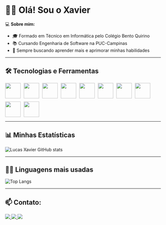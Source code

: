 # 👋🏻 Olá! Sou o Xavier  

💻 **Sobre mim:**  
- 🎓 Formado em Técnico em Informática pelo Colégio Bento Quirino  
- 📚 Cursando Engenharia de Software na PUC-Campinas  
- 🚀 Sempre buscando aprender mais e aprimorar minhas habilidades  

---

## 🛠 Tecnologias e Ferramentas  
<div style="display: flex; gap: 10px; flex-wrap: wrap;">
  <img src="https://camo.githubusercontent.com/f99a2a0a1155e5f2b7276ee8533a602c2b34e59e8d03c44c48fc4442660e9752/68747470733a2f2f63646e2e6a7364656c6976722e6e65742f67682f64657669636f6e732f64657669636f6e406c61746573742f69636f6e732f747970657363726970742f747970657363726970742d6f726967696e616c2e737667" width="50" height="50"/>
  <img src="https://camo.githubusercontent.com/9e8b3af8a098a645ed25b96b0cf1912032b0bd7bb20b843213b8b5325ee75d24/68747470733a2f2f63646e2e6a7364656c6976722e6e65742f67682f64657669636f6e732f64657669636f6e406c61746573742f69636f6e732f6a6176617363726970742f6a6176617363726970742d6f726967696e616c2e737667" width="50" height="50"/>
  <img src="https://camo.githubusercontent.com/ebe0d1c7160f3845c251ae204ba90b58c8106a0a0e31abc61405c7359e00ca38/68747470733a2f2f63646e2e6a7364656c6976722e6e65742f67682f64657669636f6e732f64657669636f6e406c61746573742f69636f6e732f68746d6c352f68746d6c352d6f726967696e616c2e737667" width="50" height="50"/>
  <img src="https://camo.githubusercontent.com/693dc250d1c982bee56e759187ec3612558051fc57b8ea31146d6138871357aa/68747470733a2f2f63646e2e6a7364656c6976722e6e65742f67682f64657669636f6e732f64657669636f6e406c61746573742f69636f6e732f637373332f637373332d6f726967696e616c2e737667" width="50" height="50"/>
  <img src="https://camo.githubusercontent.com/80db81cbb513e4c341f1876ba15196b5f938b20a106653fbfd7bd25c3b858348/68747470733a2f2f63646e2e6a7364656c6976722e6e65742f67682f64657669636f6e732f64657669636f6e406c61746573742f69636f6e732f63706c7573706c75732f63706c7573706c75732d6f726967696e616c2e737667" width="50" height="50"/>
  <img 
src="https://camo.githubusercontent.com/34a110ef06e3aeed9a1de60ce8099b45eedc5580e1f49cc490c1b28c896b264e/68747470733a2f2f63646e2e6a7364656c6976722e6e65742f67682f64657669636f6e732f64657669636f6e2f69636f6e732f632f632d6f726967696e616c2e737667" width="50" height="50"/>
  <img src="https://camo.githubusercontent.com/7654611cc0c150086ff9327653d5d31ba93e71411ca0d4b98b1e1918631d2b05/68747470733a2f2f63646e2e6a7364656c6976722e6e65742f67682f64657669636f6e732f64657669636f6e406c61746573742f69636f6e732f707974686f6e2f707974686f6e2d6f726967696e616c2e737667" width="50" height="50"/>
  <img src="https://camo.githubusercontent.com/e6fea164cfe9373591d8b46fd2abd05c3d74f3f400adf9b5946a47fc3eac4e13/68747470733a2f2f63646e2e6a7364656c6976722e6e65742f67682f64657669636f6e732f64657669636f6e406c61746573742f69636f6e732f72656163742f72656163742d6f726967696e616c2e737667" width="50" height="50"/>
  <img src="https://camo.githubusercontent.com/99e1db04943c0369ac07027424b67b79c5905d0356a01f0c92c5f41f7a7b1bc1/68747470733a2f2f63646e2e6a7364656c6976722e6e65742f67682f64657669636f6e732f64657669636f6e406c61746573742f69636f6e732f7068702f7068702d6f726967696e616c2e737667" width="50" height="50"/>
  <img 
  src="https://camo.githubusercontent.com/8b690f4dff81513c7425f3b8f6e66b34a1dea43e22562037eeb5449d18571c89/68747470733a2f2f63646e2e6a7364656c6976722e6e65742f67682f64657669636f6e732f64657669636f6e2f69636f6e732f6d7973716c2f6d7973716c2d6f726967696e616c2e737667" width="50" height="50"/>
</div>

---

## 📊 Minhas Estatísticas  
![Lucas Xavier GitHub stats](https://github-readme-stats.vercel.app/api?username=lucaxaviers&show_icons=true&theme=dark&count_private=true)

---

## 🧑‍💻 Linguagens mais usadas  
![Top Langs](https://github-readme-stats.vercel.app/api/top-langs/?username=lucaxaviers&layout=compact&theme=dark)

---

## 📫 **Contato:**  
<div>
  <a href="https://www.linkedin.com/in/lucas-rodrigues-xavier-b485a1288?utm_source=share&utm_campaign=share_via&utm_content=profile&utm_medium=ios_app">
    <img src="https://img.shields.io/badge/LinkedIn-0A66C2?style=for-the-badge&logo=linkedin&logoColor=white" />
  </a>
  <a href="https://www.instagram.com/lucaxaviers?igsh=MWcwYWowaTB5anM0MQ%3D%3D&utm_source=qr">
    <img src="https://img.shields.io/badge/Instagram-8a3ab9?style=for-the-badge&logo=instagram&logoColor=white" />
  </a>
  <a href="https://github.com/lucaxaviers">
    <img src="https://img.shields.io/badge/GitHub-000?style=for-the-badge&logo=github&logoColor=white" />
  </a>
</div>
